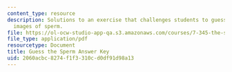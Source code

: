 ```yaml
---
content_type: resource
description: Solutions to an exercise that challenges students to guess species from
  images of sperm.
file: https://ol-ocw-studio-app-qa.s3.amazonaws.com/courses/7-345-the-science-of-sperm-fall-2014/2060acbc8274f1f3310cd0df91d98a13_MIT7_345F14_answerkey.pdf
file_type: application/pdf
resourcetype: Document
title: Guess the Sperm Answer Key
uid: 2060acbc-8274-f1f3-310c-d0df91d98a13
---
```

